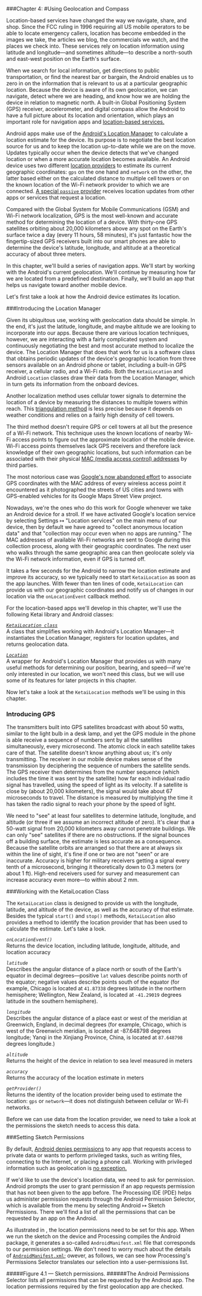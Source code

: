 ###Chapter 4:
#Using Geolocation and Compass


Location-based services have changed the way  we navigate, share, and shop. Since the FCC ruling in 1996 requiring all US mobile operators to be able to locate emergency callers, location has become embedded in the images we take, the articles we blog, the commercials we watch, and the places we check into. These services rely on location information using latitude and longitude—and sometimes altitude—to describe a north-south and east-west position on the Earth's surface.

When we search for local information, get directions to public transportation, or find the nearest bar or bargain, the Android enables us to zero in on the information that is relevant to us at a particular geographic location. Because the device is aware of its own geolocation, we can navigate, detect where we are heading, and know how we are holding the device in relation to magnetic north. A built-in Global Positioning System (GPS) receiver, accelerometer, and digital compass allow the Android to have a full picture about its location and orientation, which plays an important role for navigation apps and [location-based services.][1] 

Android apps make use of the [Android's Location Manager][2] to calculate a location estimate for the device. Its purpose is to negotiate the best location source for us and to keep the location up-to-date while we are on the move. Updates typically occur when the device detects that we've changed location or when a more accurate location becomes available. An Android device uses two different [location providers][3] to estimate its current geographic coordinates: ```gps``` on the one hand and ```network``` on the other, the latter based either on the calculated distance to multiple cell towers or on the known location of the Wi-Fi network provider to which we are connected. [A special ```passive``` provider][4] receives location updates from other apps or services that request a location.

Compared with the Global System for Mobile Communications (GSM) and Wi-Fi network localization, GPS is the most well-known and accurate method for determining the location of a device. With thirty-one GPS satellites orbiting about 20,000 kilometers above any spot on the Earth's surface twice a day (every 11 hours, 58 minutes), it's just fantastic how the fingertip-sized GPS receivers built into our smart phones are able to determine the device's latitude, longitude, and altitude at a theoretical accuracy of about three meters.

In this chapter, we'll build a series of navigation apps. We'll start by working with the Android's current geolocation. We'll continue by measuring how far we are located from a predefined destination. Finally, we'll build an app that helps us navigate toward another mobile device.

Let's first take a look at how the Android device estimates its location.

[1]:http://en.wikipedia.org/wiki/Location-based_service
[2]: http://developer.android.com/reference/android/location/LocationManager.html
[3]: http://en.wikipedia.org/wiki/GSM_localization
[4]: http://developer.android.com/guide/topics/location/obtaining-user-location.html

###Introducing the Location Manager

Given its ubiquitous use, working with geolocation data should be simple. In the end, it's just the latitude, longitude, and maybe altitude we are looking to incorporate into our apps. Because there are various location techniques, however, we are interacting with a fairly complicated system and continuously negotiating the best and most accurate method to localize the device. The Location Manager that does that work for us is a software class that obtains periodic updates of the device's geographic location from three sensors available on an Android phone or tablet, including a built-in GPS receiver, a cellular radio, and a Wi-Fi radio. Both the ```KetaiLocation``` and Android ```Location``` classes draw their data from the Location Manager, which in turn gets its information from the onboard devices.

Another localization method uses cellular tower signals to determine the location of a device by measuring the distances to multiple towers within reach. This [triangulation method][5] is less precise because it depends on weather conditions and relies on a fairly high density of cell towers.

The third method doesn't require GPS or cell towers at all but the presence of a Wi-Fi network. This technique uses the known locations of nearby Wi-Fi access points to figure out the approximate location of the mobile device. Wi-Fi access points themselves lack GPS receivers and therefore lack knowledge of their own geographic locations, but such information can be associated with their physical [MAC (media access control) addresses][6] by third parties.

The most notorious case was [Google's now abandoned effort][7] to associate GPS coordinates with the MAC address of every wireless access point it encountered as it photographed the streets of US cities and towns with GPS-enabled vehicles for its Google Maps Street View project.

Nowadays, we're the ones who do this work for Google whenever we take an Android device for a stroll. If we have activated Google's location service by selecting Settings &mapsto; "Location services" on the main menu of our device, then by default we have agreed to "collect anonymous location data" and that "collection may occur even when no apps are running." The MAC addresses of available Wi-Fi networks are sent to Google during this collection process, along with their geographic coordinates. The next user who walks through the same geographic area can then geolocate solely via the Wi-Fi network information, even if GPS is turned off.

It takes a few seconds for the Android to narrow the location estimate and improve its accuracy, so we typically need to start ```KetaiLocation``` as soon as the app launches. With fewer than ten lines of code, ```KetaiLocation``` can provide us with our geographic coordinates and notify us of changes in our location via the ```onLocationEvent``` callback method.

For the location-based apps we'll develop in this chapter, we'll use the following Ketai library and Android classes:

[*```KetaiLocation class```*][8] <br />
A class that simplifies working with Android's Location Manager—it instantiates the Location Manager, registers for location updates, and returns geolocation data.

[*```Location```*][9]<br />
A wrapper for Android's Location Manager that provides us with many useful methods for determining our position, bearing, and speed—if we're only interested in our location, we won't need this class, but we will use some of its features for later projects in this chapter.

Now let's take a look at the ```KetaiLocation``` methods we'll be using in this chapter.

[5]: http://en.wikipedia.org/wiki/Triangulation
[6]: http://en.wikipedia.org/wiki/MAC_address
[7]: http://www.nytimes.com/2012/05/23/technology/google-privacy-inquiries-get-little-cooperation.html
[8]: http://ketai.org/reference/sensors/ketailocation
[9]: http://developer.android.com/reference/android/location/Location.html

<div class="sidebar">
<h3>Introducing GPS</h3>
<p>
The transmitters built into GPS satellites broadcast with about 50 watts, similar to the light bulb in a desk lamp, and yet the GPS module in the phone is able receive a sequence of numbers sent by all the satellites simultaneously, every microsecond. The atomic clock in each satellite takes care of that. The satellite doesn't know anything about us; it's only transmitting. The receiver in our mobile device makes sense of the transmission by deciphering the sequence of numbers the satellite sends. The GPS receiver then determines from the number sequence (which includes the time it was sent by the satellite) how far each individual radio signal has travelled, using the speed of light as its velocity. If a satellite is close by (about 20,000 kilometers), the signal would take about 67 microseconds to travel. The distance is measured by multiplying the time it has taken the radio signal to reach your phone by the speed of light.
</p><p>
We need to "see" at least four satellites to determine latitude, longitude, and altitude (or three if we assume an incorrect altitude of zero). It's clear that a 50-watt signal from 20,000 kilometers away cannot penetrate buildings. We can only "see" satellites if there are no obstructions. If the signal bounces off a building surface, the estimate is less accurate as a consequence. Because the satellite orbits are arranged so that there are at always six within the line of sight, it's fine if one or two are not "seen" or are inaccurate. Accuracy is higher for military  receivers getting a signal every tenth of a microsecond, bringing it theoretically down to 0.3 meters (or about 1 ft). High-end receivers used for survey and measurement can increase accuracy even more—to within about 2 mm.
</p>
</div>

###Working with the KetaiLocation Class

The ```KetaiLocation``` class is designed to provide us with the longitude, latitude, and altitude of the device, as well as the accuracy of that estimate. Besides the typical ```start()``` and ```stop()``` methods, ```KetaiLocation``` also provides a method to identify the location provider that has been used to calculate the estimate. Let's take a look.

<!-- CHECK FOR FORMATTING CONSISTANCY - pg 72 pdf -->

*```onLocationEvent()```* <br />
Returns the device location, including latitude, longitude, altitude, and location accuracy

*```latitude```*<br />
Describes the angular distance of a place north or south of the Earth's equator in decimal degrees—positive ```lat``` values describe points north of the equator; negative values describe points south of the equator (for example, Chicago is located at ```41.87338``` degrees latitude in the northern hemisphere; Wellington, New Zealand, is located at ```-41.29019``` degrees latitude in the southern hemisphere).

*```longitude```*<br />
Describes the angular distance of a place east or west of the meridian at Greenwich, England, in decimal degrees (for example, Chicago, which is west of the Greenwich meridian, is located at -87.648798 degrees longitude; Yanqi in the Xinjiang Province, China, is located at ```87.648798``` degrees longitude.)

*```altitude```*<br />
Returns the height of the device in relation to sea level measured in meters

*```accuracy```*<br />
Returns the accuracy of the location estimate in meters

*```getProvider()```*<br />
Returns the identity of the location provider being used to estimate the location: ```gps``` or ```network```—it does not distinguish between cellular or Wi-Fi networks.

Before we can use data from the location provider, we need to take a look at the permissions the sketch needs to access this data.

###Setting Sketch Permissions

By default, [Android denies permissions][10] to any app that requests access to private data or wants to perform privileged tasks, such as writing files, connecting to the Internet, or placing a phone call. Working with privileged information such as geolocation is [no exception.][11]

If we'd like to use the device's location data, we need to ask for permission. Android prompts the user to grant permission if an app requests permission that has not been given to the app before. The Processing IDE (PDE) helps us administer permission requests through the Android Permission Selector, which is available from the menu by selecting Android &mapsto; Sketch Permissions. There we'll find a list of all the permissions that can be requested by an app on the Android.

As illustrated in <!-- ref linkend="fig.sketch.permissions-->, the location permissions need to be set for this app. When we run the sketch on the device and Processing compiles the Android package, it generates a so-called ```AndroidManifest.xml``` file that corresponds to our permission settings. We don't need to worry much about the details of [```AndroidManifest.xml```;][12] owever, as follows, we can see how Processing's Permissions Selector translates our selection into a user-permissions list.

[10]: http://developer.android.com/guide/topics/security/security.html#permissions
[11]: http://www.nytimes.com/2012/04/01/us/police-tracking-of-cellphones-raises-privacy-fears.html
[12]: http://developer.android.com/guide/topics/manifest/manifest-intro.html

<!-- IMAGE -->
#####Figure 4.1 — Sketch permissions.
######The Android Permissions Selector lists all permissions that can be requested by the Android app. The location permissions required by the first geolocation app are checked.




